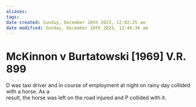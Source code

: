 ```yaml
---
aliases: 
tags: 
date created: Sunday, December 10th 2023, 12:02:25 am
date modified: Sunday, December 10th 2023, 12:40:36 am
---
```


# McKinnon v Burtatowski [1969] V.R. 899

D was taxi driver and in course of employment at night on rainy day collided with a horse. As a  
 result, the horse was left on the road injured and P collided with it.  

